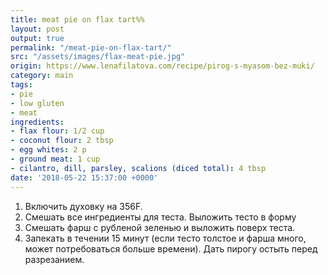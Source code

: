 ```yaml
---
title: meat pie on flax tart%%
layout: post
output: true
permalink: "/meat-pie-on-flax-tart/"
src: "/assets/images/flax-meat-pie.jpg"
origin: https://www.lenafilatova.com/recipe/pirog-s-myasom-bez-muki/
category: main
tags:
- pie
- low gluten
- meat
ingredients:
- flax flour: 1/2 cup
- coconut flour: 2 tbsp
- egg whites: 2 p
- ground meat: 1 cup
- cilantro, dill, parsley, scalions (diced total): 4 tbsp
date: '2018-05-22 15:37:00 +0000'
---
```


1. Включить духовку на 356F.
2. Смешать все ингредиенты для теста. Выложить тесто в форму
3. Смешать фарш с рубленой зеленью и выложить поверх теста.
4. Запекать в течении 15 минут (если тесто толстое и фарша много, может потребоваться больше времени). Дать пирогу остыть перед разрезанием.